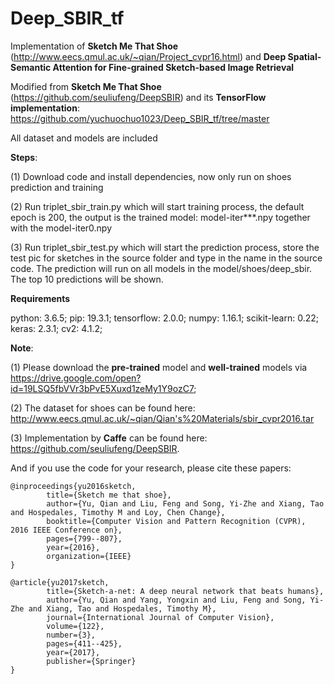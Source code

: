 # Deep_SBIR_tf
Implementation of **Sketch Me That Shoe** (http://www.eecs.qmul.ac.uk/~qian/Project_cvpr16.html) and **Deep Spatial-Semantic Attention for Fine-grained Sketch-based Image Retrieval**

Modified from **Sketch Me That Shoe** (https://github.com/seuliufeng/DeepSBIR) and its **TensorFlow implementation**:  https://github.com/yuchuochuo1023/Deep_SBIR_tf/tree/master

All dataset and models are included

**Steps**:

(1) Download code and install dependencies, now only run on shoes prediction and training

(2) Run triplet_sbir_train.py which will start training process, the default epoch is 200, the output is the trained model: model-iter***.npy together with the model-iter0.npy

(3) Run triplet_sbir_test.py which will start the prediction process, store the test pic for sketches in the source folder and type in the name in the source code. The prediction will run on all models in the model/shoes/deep_sbir. The top 10 predictions will be shown.


**Requirements**


python: 3.6.5;
pip: 19.3.1;
tensorflow: 2.0.0;
numpy: 1.16.1;
scikit-learn: 0.22;
keras: 2.3.1;
cv2: 4.1.2;



**Note**: 

(1) Please download the **pre-trained** model and **well-trained** models via https://drive.google.com/open?id=19LSQ5fbVVr3bPvE5Xuxd1zeMy1Y9ozC7;

(2) The dataset for shoes can be found here: http://www.eecs.qmul.ac.uk/~qian/Qian's%20Materials/sbir_cvpr2016.tar

(3) Implementation by **Caffe** can be found here: https://github.com/seuliufeng/DeepSBIR.



And if you use the code for your research, please cite these papers:

    @inproceedings{yu2016sketch,
            title={Sketch me that shoe},
            author={Yu, Qian and Liu, Feng and Song, Yi-Zhe and Xiang, Tao and Hospedales, Timothy M and Loy, Chen Change},
            booktitle={Computer Vision and Pattern Recognition (CVPR), 2016 IEEE Conference on},
            pages={799--807},
            year={2016},
            organization={IEEE}
    }

    @article{yu2017sketch,
            title={Sketch-a-net: A deep neural network that beats humans},
            author={Yu, Qian and Yang, Yongxin and Liu, Feng and Song, Yi-Zhe and Xiang, Tao and Hospedales, Timothy M},
            journal={International Journal of Computer Vision},
            volume={122},
            number={3},
            pages={411--425},
            year={2017},
            publisher={Springer}
    }
    

